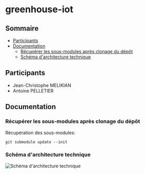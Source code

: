 # greenhouse-iot

## Sommaire

- [Participants](#participants)
- [Documentation](#documentation)
  - [Récupérer les sous-modules après clonage du dépôt](#récupérer-les-sous-modules-après-clonage-du-dépôt)
  - [Schéma d'architecture technique](#schéma-darchitecture-technique)

## Participants
- Jean-Christophe MELIKIAN
- Antoine PELLETIER

## Documentation

### Récupérer les sous-modules après clonage du dépôt

Récupération des sous-modules:
```
git submodule update --init
```

### Schéma d'architecture technique
![Schéma d'architecture technique](doc/greenhouse-iot-architecture-technique.png)
